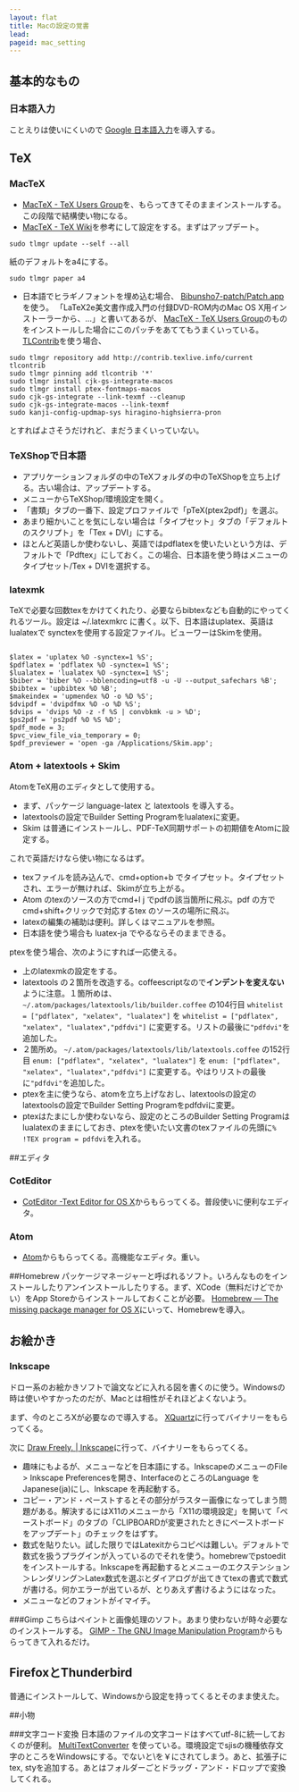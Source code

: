 ```yaml
---
layout: flat
title: Macの設定の覚書
lead:  
pageid: mac_setting
---
```


## 基本的なもの

### 日本語入力
ことえりは使いにくいので [Google 日本語入力](http://www.google.co.jp/ime/)を導入する。

## TeX

### MacTeX

-  [MacTeX - TeX Users Group](https://tug.org/mactex/)を、もらってきてそのままインストールする。この段階で結構使い物になる。
-  [MacTeX - TeX Wiki](https://texwiki.texjp.org/?MacTeX)を参考にして設定をする。まずはアップデート。

~~~
sudo tlmgr update --self --all
~~~

紙のデフォルトをa4にする。

~~~
sudo tlmgr paper a4 
~~~

- 日本語でヒラギノフォントを埋め込む場合、
[Bibunsho7-patch/Patch.app](https://github.com/munepi/bibunsho7-patch/)を使う。
「LaTeX2e美文書作成入門の付録DVD-ROM内のMac OS X用インストーラーから、…」と書いてあるが、
[MacTeX - TeX Users Group](https://tug.org/mactex/)のものをインストールした場合にこのパッチをあててもうまくいっている。
[TLContrib](https://oku.edu.mie-u.ac.jp/tex/mod/forum/discuss.php?d=2366)を使う場合、
~~~
sudo tlmgr repository add http://contrib.texlive.info/current tlcontrib
sudo tlmgr pinning add tlcontrib '*'
sudo tlmgr install cjk-gs-integrate-macos
sudo tlmgr install ptex-fontmaps-macos
sudo cjk-gs-integrate --link-texmf --cleanup
sudo cjk-gs-integrate-macos --link-texmf
sudo kanji-config-updmap-sys hiragino-highsierra-pron
~~~ 
とすればよさそうだけれど、まだうまくいっていない。

### TeXShopで日本語

- アプリケーションフォルダの中のTeXフォルダの中のTeXShopを立ち上げる。古い場合は、アップデートする。
- メニューからTeXShop/環境設定を開く。
- 「書類」タブの一番下、設定プロファイルで「pTeX(ptex2pdf)」を選ぶ。
- あまり細かいことを気にしない場合は「タイプセット」タブの「デフォルトのスクリプト」を「Tex + DVI」にする。
- ほとんど英語しか使わないし、英語ではpdflatexを使いたいという方は、デフォルトで「Pdftex」にしておく。この場合、日本語を使う時はメニューのタイプセット/Tex + DVIを選択する。

### latexmk
TeXで必要な回数texをかけてくれたり、必要ならbibtexなども自動的にやってくれるツール。設定は ~/.latexmkrc に書く。以下、日本語はuplatex、英語はlualatexで synctexを使用する設定ファイル。ビューワーはSkimを使用。

```

$latex = 'uplatex %O -synctex=1 %S';
$pdflatex = 'pdflatex %O -synctex=1 %S';
$lualatex = 'lualatex %O -synctex=1 %S';
$biber = 'biber %O --bblencoding=utf8 -u -U --output_safechars %B';
$bibtex = 'upbibtex %O %B';
$makeindex = 'upmendex %O -o %D %S';
$dvipdf = 'dvipdfmx %O -o %D %S';
$dvips = 'dvips %O -z -f %S | convbkmk -u > %D';
$ps2pdf = 'ps2pdf %O %S %D';
$pdf_mode = 3;
$pvc_view_file_via_temporary = 0;
$pdf_previewer = 'open -ga /Applications/Skim.app';
```

### Atom + latextools + Skim
AtomをTeX用のエディタとして使用する。

- まず、パッケージ language-latex と latextools を導入する。
- latextoolsの設定でBuilder Setting Programをlualatexに変更。
- Skim は普通にインストールし、PDF-TeX同期サポートの初期値をAtomに設定する。

これで英語だけなら使い物になるはず。

- texファイルを読み込んで、cmd+option+b でタイプセット。タイプセットされ、エラーが無ければ、Skimが立ち上がる。
- Atom のtexのソースの方でcmd+l j でpdfの該当箇所に飛ぶ。pdf の方で cmd+shift+クリックで対応するtex のソースの場所に飛ぶ。
- latexの編集の補助は便利。詳しくはマニュアルを参照。
- 日本語を使う場合も luatex-ja でやるならそのままできる。

ptexを使う場合、次のようにすれば一応使える。

- 上のlatexmkの設定をする。
- latextools の２箇所を改造する。coffeescriptなので**インデントを変えない**ように注意。１箇所めは、
``~/.atom/packages/latextools/lib/builder.coffee``
の104行目
``whitelist = ["pdflatex", "xelatex", "lualatex"]``
を
``whitelist = ["pdflatex", "xelatex", "lualatex","pdfdvi"]``
に変更する。リストの最後に``"pdfdvi"``を追加した。
- ２箇所め。
``~/.atom/packages/latextools/lib/latextools.coffee``
の152行目
``enum: ["pdflatex", "xelatex", "lualatex"]``
を
``enum: ["pdflatex", "xelatex", "lualatex","pdfdvi"]``
に変更する。やはりリストの最後に``"pdfdvi"``を追加した。
- ptexを主に使うなら、atomを立ち上げなおし、latextoolsの設定のlatextoolsの設定でBuilder Setting Programをpdfdviに変更。
- ptexはたまにしか使わないなら、設定のところのBuilder Setting Programはlualatexのままにしておき、ptexを使いたい文書のtexファイルの先頭に``% !TEX program = pdfdvi``を入れる。

##エディタ

### CotEditor
- [CotEditor -Text Editor for OS X](http://coteditor.github.io/)からもらってくる。普段使いに便利なエディタ。

### Atom
- [Atom](https://atom.io/)からもらってくる。高機能なエディタ。重い。

##Homebrew
パッケージマネージャーと呼ばれるソフト。いろんなものをインストールしたりアンインストールしたりする。まず、XCode（無料だけどでかい）をApp Storeからインストールしておくことが必要。
 [Homebrew — The missing package manager for OS X](http://brew.sh/)にいって、Homebrewを導入。

## お絵かき

### Inkscape
ドロー系のお絵かきソフトで論文などに入れる図を書くのに使う。Windowsの時は使いやすかったのだが、Macとは相性がそれほどよくないよう。

まず、今のところXが必要なので導入する。 [XQuartz](http://xquartz.macosforge.org/landing/)に行ってバイナリーをもらってくる。

次に
[Draw Freely. | Inkscape](http://www.inkscape.org/ja/)に行って、バイナリーをもらってくる。

- 趣味にもよるが、メニューなどを日本語にする。InkscapeのメニューのFile > Inkscape Preferencesを開き、InterfaceのところのLanguage をJapanese(ja)にし、Inkscape を再起動する。
- コピー・アンド・ペーストするとその部分がラスター画像になってしまう問題がある。解決するにはX11のメニューから「X11の環境設定」を開いて「ペーストボード」のタブの「CLIPBOARDが変更されたときにペーストボードをアップデート」のチェックをはずす。
- 数式を貼りたい。試した限りではLatexitからコピペは難しい。デフォルトで数式を扱うプラグインが入っているのでそれを使う。homebrewでpstoeditをインストールする。Inkscapeを再起動するとメニューのエクステンション＞レンダリング＞Latex数式を選ぶとダイアログが出てきてtexの書式で数式が書ける。何かエラーが出ているが、とりあえず書けるようにはなった。
- メニューなどのフォントがイマイチ。

###Gimp
こちらはペイントと画像処理のソフト。あまり使わないが時々必要なのインストールする。 [GIMP - The GNU Image Manipulation Program](http://www.gimp.org/)からもらってきて入れるだけ。

## FirefoxとThunderbird

普通にインストールして、Windowsから設定を持ってくるとそのまま使えた。

##小物

###文字コード変換
日本語のファイルの文字コードはすべてutf-8に統一しておくのが便利。 [MultiTextConverter](http://www.rk-k.com/software/mtc) を使っている。環境設定でsjisの機種依存文字のところをWindowsにする。でないと\を￥にされてしまう。あと、拡張子にtex, styを追加する。あとはフォルダーごとドラッグ・アンド・ドロップで変換してくれる。
